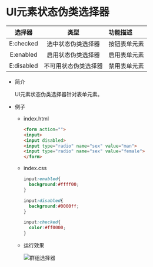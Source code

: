 # UI元素状态伪类选择器

| 选择器     | 类型		            | 功能描述	    |
| :--------: | :------------------: | :------------ |
| E:checked  | 选中状态伪类选择器   | 按钮表单元素	|
| E:enabled  | 启用状态伪类选择器   | 启用表单元素	|
| E:disabled | 不可用状态伪类选择器 | 禁用表单元素	|

* 简介
    
    UI元素状态伪类选择器针对表单元素。
    
* 例子

    * index.html
    
        ```html
        <form action="">
        <input>
        <input disabled>
        <input type="radio" name="sex" value="man">
        <input type="radio" name="sex" value="female">
        </form>
        ```
        
    * index.css
    
        ```css
        input:enabled{
          background:#ffff00;
        }
  
        input:disabled{
          background:#0000ff;
        }
  
        input:checked{
          color:#ff0000;
        }
        ```
        
    * 运行效果
        
        ![群组选择器](../../static/images/melon.jpg)